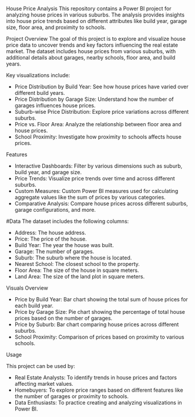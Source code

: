 House Price Analysis
This repository contains a Power BI project for analyzing house prices in various suburbs. The analysis provides insights into house price trends based on different attributes like build year, garage size, floor area, and proximity to schools.

Project Overview
The goal of this project is to explore and visualize house price data to uncover trends and key factors influencing the real estate market. The dataset includes house prices from various suburbs, with additional details about garages, nearby schools, floor area, and build years.

Key visualizations include:

-  Price Distribution by Build Year: See how house prices have varied over different build years.
-  Price Distribution by Garage Size: Understand how the number of garages influences house prices.
-  Suburb-wise Price Distribution: Explore price variations across different suburbs.
-  Price vs. Floor Area: Analyze the relationship between floor area and house prices.
-  School Proximity: Investigate how proximity to schools affects house prices.
  
Features

-  Interactive Dashboards: Filter by various dimensions such as suburb, build year, and garage size.
-  Price Trends: Visualize price trends over time and across different suburbs.
-  Custom Measures: Custom Power BI measures used for calculating aggregate values like the sum of prices by various categories.
-  Comparative Analysis: Compare house prices across different suburbs, garage configurations, and more.

#Data
The dataset includes the following columns:

-  Address: The house address.
-  Price: The price of the house.
-  Build Year: The year the house was built.
-  Garage: The number of garages.
-  Suburb: The suburb where the house is located.
-  Nearest School: The closest school to the property.
-  Floor Area: The size of the house in square meters.
-  Land Area: The size of the land plot in square meters.
  
Visuals Overview

-  Price by Build Year: Bar chart showing the total sum of house prices for each build year.
-  Price by Garage Size: Pie chart showing the percentage of total house prices based on the number of garages.
-  Price by Suburb: Bar chart comparing house prices across different suburbs.
-  School Proximity: Comparison of prices based on proximity to various schools.

Usage

This project can be used by:

-  Real Estate Analysts: To identify trends in house prices and factors affecting market values.
-  Homebuyers: To explore price ranges based on different features like the number of garages or proximity to schools.
-  Data Enthusiasts: To practice creating and analyzing visualizations in Power BI.

